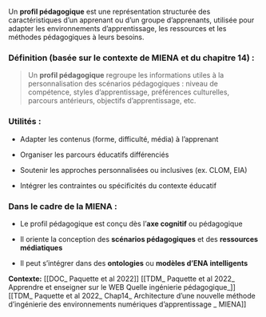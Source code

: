 Un **profil pédagogique** est une représentation structurée des caractéristiques d’un apprenant ou d’un groupe d’apprenants, utilisée pour adapter les environnements d’apprentissage, les ressources et les méthodes pédagogiques à leurs besoins.

### Définition (basée sur le contexte de MIENA et du chapitre 14) :

> Un **profil pédagogique** regroupe les informations utiles à la personnalisation des scénarios pédagogiques : niveau de compétence, styles d’apprentissage, préférences culturelles, parcours antérieurs, objectifs d’apprentissage, etc.

### Utilités :

- Adapter les contenus (forme, difficulté, média) à l’apprenant
    
- Organiser les parcours éducatifs différenciés
    
- Soutenir les approches personnalisées ou inclusives (ex. CLOM, EIA)
    
- Intégrer les contraintes ou spécificités du contexte éducatif
    

### Dans le cadre de la MIENA :

- Le profil pédagogique est conçu dès l’**axe cognitif** ou pédagogique
    
- Il oriente la conception des **scénarios pédagogiques** et des **ressources médiatiques**
    
- Il peut s’intégrer dans des **ontologies** ou **modèles d’ENA intelligents**
    


**Contexte:**
[[DOC_ Paquette et al 2022]]
[[TDM_ Paquette et al 2022_ Apprendre et enseigner sur le WEB Quelle ingénierie pédagogique_]]
[[TDM_ Paquette et al 2022_ Chap14_ Architecture d’une nouvelle méthode d’ingénierie des environnements numériques d’apprentissage _ MIENA]]